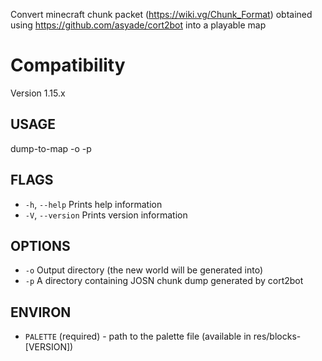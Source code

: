 Convert minecraft chunk packet (https://wiki.vg/Chunk_Format) obtained using https://github.com/asyade/cort2bot into a playable map

# Compatibility
Version 1.15.x


## USAGE
dump-to-map -o <output> -p <patch>

## FLAGS
* `-h`, `--help`       Prints help information
* `-V`, `--version`    Prints version information

## OPTIONS
* `-o` <output>        Output directory (the new world will be generated into)
* `-p` <patch>         A directory containing JOSN chunk dump generated by cort2bot

## ENVIRON
* `PALETTE` (required) - path to the palette file (available in res/blocks-[VERSION])
